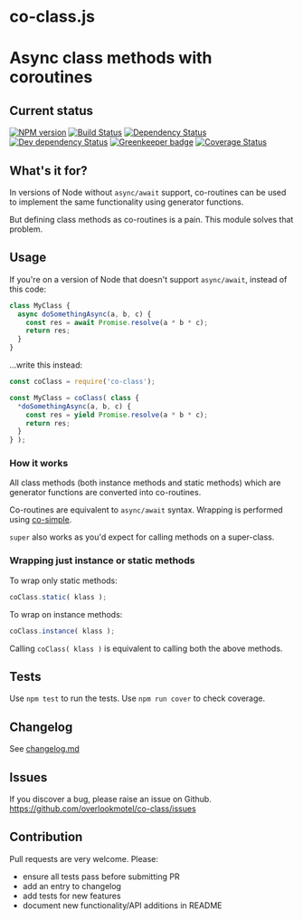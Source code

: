 # co-class.js

# Async class methods with coroutines

## Current status

[![NPM version](https://img.shields.io/npm/v/co-class.svg)](https://www.npmjs.com/package/co-class)
[![Build Status](https://img.shields.io/travis/overlookmotel/co-class/master.svg)](http://travis-ci.org/overlookmotel/co-class)
[![Dependency Status](https://img.shields.io/david/overlookmotel/co-class.svg)](https://david-dm.org/overlookmotel/co-class)
[![Dev dependency Status](https://img.shields.io/david/dev/overlookmotel/co-class.svg)](https://david-dm.org/overlookmotel/co-class)
[![Greenkeeper badge](https://badges.greenkeeper.io/overlookmotel/co-class.svg)](https://greenkeeper.io/)
[![Coverage Status](https://img.shields.io/coveralls/overlookmotel/co-class/master.svg)](https://coveralls.io/r/overlookmotel/co-class)

## What's it for?

In versions of Node without `async/await` support, co-routines can be used to implement the same functionality using generator functions.

But defining class methods as co-routines is a pain. This module solves that problem.

## Usage

If you're on a version of Node that doesn't support `async/await`, instead of this code:

```js
class MyClass {
  async doSomethingAsync(a, b, c) {
    const res = await Promise.resolve(a * b * c);
    return res;
  }
}
```

...write this instead:

```js
const coClass = require('co-class');

const MyClass = coClass( class {
  *doSomethingAsync(a, b, c) {
    const res = yield Promise.resolve(a * b * c);
    return res;
  }
} );
```

### How it works

All class methods (both instance methods and static methods) which are generator functions are converted into co-routines.

Co-routines are equivalent to `async/await` syntax. Wrapping is performed using [co-simple](https://www.npmjs.com/package/co-simple).

`super` also works as you'd expect for calling methods on a super-class.

### Wrapping just instance or static methods

To wrap only static methods:

```js
coClass.static( klass );
```

To wrap on instance methods:

```js
coClass.instance( klass );
```

Calling `coClass( klass )` is equivalent to calling both the above methods.

## Tests

Use `npm test` to run the tests. Use `npm run cover` to check coverage.

## Changelog

See [changelog.md](https://github.com/overlookmotel/co-class/blob/master/changelog.md)

## Issues

If you discover a bug, please raise an issue on Github. https://github.com/overlookmotel/co-class/issues

## Contribution

Pull requests are very welcome. Please:

* ensure all tests pass before submitting PR
* add an entry to changelog
* add tests for new features
* document new functionality/API additions in README
